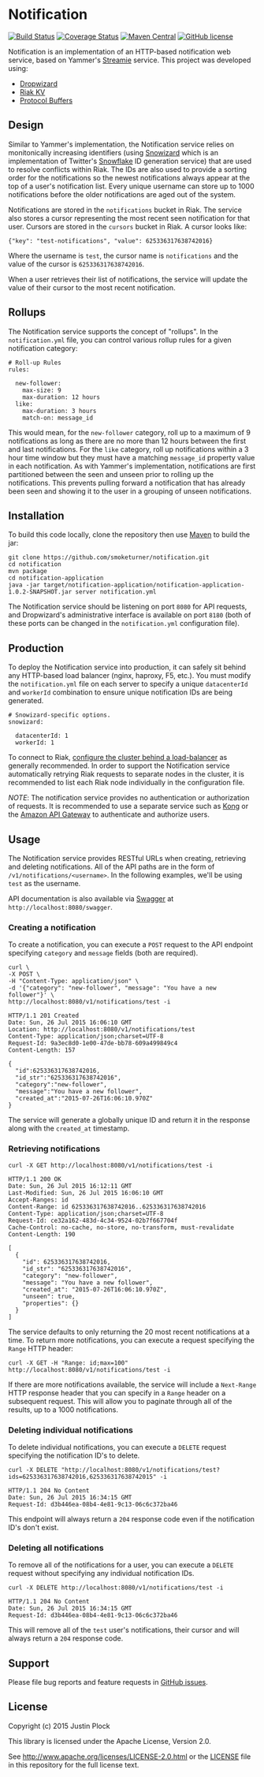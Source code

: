 Notification
============
[![Build Status](https://travis-ci.org/smoketurner/notification.svg?branch=master)](https://travis-ci.org/smoketurner/notification)
[![Coverage Status](https://coveralls.io/repos/smoketurner/notification/badge.svg)](https://coveralls.io/r/smoketurner/notification)
[![Maven Central](https://img.shields.io/maven-central/v/com.smoketurner.notification/notification-parent.svg?style=flat-square)](https://maven-badges.herokuapp.com/maven-central/com.smoketurner.notification/notification-parent/)
[![GitHub license](https://img.shields.io/github/license/smoketurner/notification.svg?style=flat-square)](https://github.com/smoketurner/notification/tree/master)

Notification is an implementation of an HTTP-based notification web service, based on Yammer's [Streamie](http://basho.com/posts/business/riak-and-scala-at-yammer/) service. This project was developed using:

- [Dropwizard](http://dropwizard.io)
- [Riak KV](http://basho.com/products/riak-kv/)
- [Protocol Buffers](https://developers.google.com/protocol-buffers/)

Design
------
Similar to Yammer's implementation, the Notification service relies on monitonically increasing identifiers (using [Snowizard](https://github.com/GeneralElectric/snowizard) which is an implementation of Twitter's [Snowflake](https://github.com/twitter/snowflake/releases/tag/snowflake-2010) ID generation service) that are used to resolve conflicts within Riak. The IDs are also used to provide a sorting order for the notifications so the newest notifications always appear at the top of a user's notification list. Every unique username can store up to 1000 notifications before the older notifications are aged out of the system.

Notifications are stored in the `notifications` bucket in Riak. The service also stores a cursor representing the most recent seen notification for that user. Cursors are stored in the `cursors` bucket in Riak. A cursor looks like:

```
{"key": "test-notifications", "value": 625336317638742016}
```

Where the username is `test`, the cursor name is `notifications` and the value of the cursor is `625336317638742016`.

When a user retrieves their list of notifications, the service will update the value of their cursor to the most recent notification.

Rollups
-------
The Notification service supports the concept of "rollups". In the `notification.yml` file, you can control various rollup rules for a given notification category:

```
# Roll-up Rules
rules:

  new-follower:
    max-size: 9
    max-duration: 12 hours
  like:
    max-duration: 3 hours
    match-on: message_id
```

This would mean, for the `new-follower` category, roll up to a maximum of 9 notifications as long as there are no more than 12 hours between the first and last notifications. For the `like` category, roll up notifications within a 3 hour time window but they must have a matching `message_id` property value in each notification. As with Yammer's implementation, notifications are first partitioned between the seen and unseen prior to rolling up the notifications. This prevents pulling forward a notification that has already been seen and showing it to the user in a grouping of unseen notifications.

Installation
------------
To build this code locally, clone the repository then use [Maven](https://maven.apache.org/guides/getting-started/maven-in-five-minutes.html) to build the jar:
```
git clone https://github.com/smoketurner/notification.git
cd notification
mvn package
cd notification-application
java -jar target/notification-application/notification-application-1.0.2-SNAPSHOT.jar server notification.yml
```

The Notification service should be listening on port `8080` for API requests, and Dropwizard's administrative interface is available on port `8180` (both of these ports can be changed in the `notification.yml` configuration file).

Production
----------
To deploy the Notification service into production, it can safely sit behind any HTTP-based load balancer (nginx, haproxy, F5, etc.). You must modify the `notification.yml` file on each server to specify a unique `datacenterId` and `workerId` combination to ensure unique notification IDs are being generated.

```
# Snowizard-specific options.
snowizard:

  datacenterId: 1
  workerId: 1
```

To connect to Riak, [configure the cluster behind a load-balancer](http://docs.basho.com/riak/latest/ops/advanced/configs/load-balancing-proxy/) as generally recommended. In order to support the Notification service automatically retrying Riak requests to separate nodes in the cluster, it is recommended to list each Riak node individually in the configuration file.

*NOTE*: The notification service provides no authentication or authorization of requests. It is recommended to use a separate service such as [Kong](http://www.getkong.org) or the [Amazon API Gateway](https://aws.amazon.com/api-gateway/) to authenticate and authorize users.

Usage
-----
The Notification service provides RESTful URLs when creating, retrieving and deleting notifications. All of the API paths are in the form of `/v1/notifications/<username>`. In the following examples, we'll be using `test` as the username.

API documentation is also available via [Swagger](http://swagger.io) at `http://localhost:8080/swagger`.

### Creating a notification

To create a notification, you can execute a `POST` request to the API endpoint specifying `category` and `message` fields (both are required).

```
curl \
-X POST \
-H "Content-Type: application/json" \
-d '{"category": "new-follower", "message": "You have a new follower"}' \
http://localhost:8080/v1/notifications/test -i

HTTP/1.1 201 Created
Date: Sun, 26 Jul 2015 16:06:10 GMT
Location: http://localhost:8080/v1/notifications/test
Content-Type: application/json;charset=UTF-8
Request-Id: 9a3ec8d0-1e00-47de-bb78-609a499849c4
Content-Length: 157

{
  "id":625336317638742016,
  "id_str":"625336317638742016",
  "category":"new-follower",
  "message":"You have a new follower",
  "created_at":"2015-07-26T16:06:10.970Z"
}
```

The service will generate a globally unique ID and return it in the response along with the `created_at` timestamp.

### Retrieving notifications

```
curl -X GET http://localhost:8080/v1/notifications/test -i

HTTP/1.1 200 OK
Date: Sun, 26 Jul 2015 16:12:11 GMT
Last-Modified: Sun, 26 Jul 2015 16:06:10 GMT
Accept-Ranges: id
Content-Range: id 625336317638742016..625336317638742016
Content-Type: application/json;charset=UTF-8
Request-Id: ce32a162-483d-4c34-9524-02b7f667704f
Cache-Control: no-cache, no-store, no-transform, must-revalidate
Content-Length: 190

[
  {
    "id": 625336317638742016,
    "id_str": "625336317638742016",
    "category": "new-follower",
    "message": "You have a new follower",
    "created_at": "2015-07-26T16:06:10.970Z",
    "unseen": true,
    "properties": {}
  }
]
```

The service defaults to only returning the 20 most recent notifications at a time. To return more notifications, you can execute a request specifying the `Range` HTTP header:

```
curl -X GET -H "Range: id;max=100" http://localhost:8080/v1/notifications/test -i
```

If there are more notifications available, the service will include a `Next-Range` HTTP response header that you can specify in a `Range` header on a subsequent request. This will allow you to paginate through all of the results, up to a 1000 notifications.

### Deleting individual notifications

To delete individual notifications, you can execute a `DELETE` request specifying the notification ID's to delete.

```
curl -X DELETE "http://localhost:8080/v1/notifications/test?ids=625336317638742016,625336317638742015" -i

HTTP/1.1 204 No Content
Date: Sun, 26 Jul 2015 16:34:15 GMT
Request-Id: d3b446ea-08b4-4e81-9c13-06c6c372ba46
```

This endpoint will always return a `204` response code even if the notification ID's don't exist.

### Deleting all notifications

To remove all of the notifications for a user, you can execute a `DELETE` request without specifying any individual notification IDs.

```
curl -X DELETE http://localhost:8080/v1/notifications/test -i

HTTP/1.1 204 No Content
Date: Sun, 26 Jul 2015 16:34:15 GMT
Request-Id: d3b446ea-08b4-4e81-9c13-06c6c372ba46
```

This will remove all of the `test` user's notifications, their cursor and will always return a `204` response code.

Support
-------

Please file bug reports and feature requests in [GitHub issues](https://github.com/smoketurner/notification/issues).


License
-------

Copyright (c) 2015 Justin Plock

This library is licensed under the Apache License, Version 2.0.

See http://www.apache.org/licenses/LICENSE-2.0.html or the [LICENSE](LICENSE) file in this repository for the full license text.
